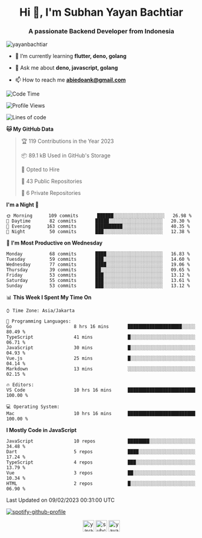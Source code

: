 <h1 align="center">Hi 👋, I'm Subhan Yayan Bachtiar</h1>
<h3 align="center">A passionate Backend Developer from Indonesia</h3>

<p align="left"> <img src="https://komarev.com/ghpvc/?username=yayanbachtiar" alt="yayanbachtiar" /> </p>

- 🌱 I’m currently learning **flutter, deno, golang**

- 💬 Ask me about **deno, javascript, golang**

- 📫 How to reach me **abiedoank@gmail.com**

<!--START_SECTION:waka-->
![Code Time](http://img.shields.io/badge/Code%20Time-5%2C336%20hrs%209%20mins-blue)

![Profile Views](http://img.shields.io/badge/Profile%20Views-3-blue)

![Lines of code](https://img.shields.io/badge/From%20Hello%20World%20I%27ve%20Written-1%20Million%20lines%20of%20code-blue)

**🐱 My GitHub Data** 

> 🏆 119 Contributions in the Year 2023
 > 
> 📦 89.1 kB Used in GitHub's Storage 
 > 
> 💼 Opted to Hire
 > 
> 📜 43 Public Repositories 
 > 
> 🔑 6 Private Repositories  
 > 
**I'm a Night 🦉** 

```text
🌞 Morning      109 commits       ██████░░░░░░░░░░░░░░░░░░░   26.98 % 
🌆 Daytime       82 commits       █████░░░░░░░░░░░░░░░░░░░░   20.30 % 
🌃 Evening      163 commits       ██████████░░░░░░░░░░░░░░░   40.35 % 
🌙 Night         50 commits       ███░░░░░░░░░░░░░░░░░░░░░░   12.38 % 

```
📅 **I'm Most Productive on Wednesday** 

```text
Monday          68 commits       ████░░░░░░░░░░░░░░░░░░░░░   16.83 % 
Tuesday         59 commits       ███░░░░░░░░░░░░░░░░░░░░░░   14.60 % 
Wednesday       77 commits       ████░░░░░░░░░░░░░░░░░░░░░   19.06 % 
Thursday        39 commits       ██░░░░░░░░░░░░░░░░░░░░░░░   09.65 % 
Friday          53 commits       ███░░░░░░░░░░░░░░░░░░░░░░   13.12 % 
Saturday        55 commits       ███░░░░░░░░░░░░░░░░░░░░░░   13.61 % 
Sunday          53 commits       ███░░░░░░░░░░░░░░░░░░░░░░   13.12 % 

```


📊 **This Week I Spent My Time On** 

```text
⌚︎ Time Zone: Asia/Jakarta

💬 Programming Languages: 
Go                       8 hrs 16 mins       ████████████████████░░░░░   80.49 % 
TypeScript               41 mins             █░░░░░░░░░░░░░░░░░░░░░░░░   06.71 % 
JavaScript               30 mins             █░░░░░░░░░░░░░░░░░░░░░░░░   04.93 % 
Vue.js                   25 mins             █░░░░░░░░░░░░░░░░░░░░░░░░   04.14 % 
Markdown                 13 mins             ░░░░░░░░░░░░░░░░░░░░░░░░░   02.15 % 

🔥 Editors: 
VS Code                  10 hrs 16 mins      █████████████████████████   100.00 % 

💻 Operating System: 
Mac                      10 hrs 16 mins      █████████████████████████   100.00 % 

```

**I Mostly Code in JavaScript** 

```text
JavaScript               10 repos            ████████░░░░░░░░░░░░░░░░░   34.48 % 
Dart                     5 repos             ████░░░░░░░░░░░░░░░░░░░░░   17.24 % 
TypeScript               4 repos             ███░░░░░░░░░░░░░░░░░░░░░░   13.79 % 
Vue                      3 repos             ██░░░░░░░░░░░░░░░░░░░░░░░   10.34 % 
HTML                     2 repos             █░░░░░░░░░░░░░░░░░░░░░░░░   06.90 % 

```



 Last Updated on 09/02/2023 00:31:00 UTC
<!--END_SECTION:waka-->

[![spotify-github-profile](https://spotify-github-profile.vercel.app/api/view?uid=31qtu2k4v3mbxp7clcmm6imuqq6e&cover_image=true&theme=default&show_offline=false&bar_color=53b14f&bar_color_cover=true)](https://github.com/kittinan/spotify-github-profile)


<p align="center">
<a href="https://dev.to/yayanbachtiar" target="blank"><img align="center" src="https://cdn.jsdelivr.net/npm/simple-icons@3.0.1/icons/dev-dot-to.svg" alt="yayanbachtiar" height="30" width="30" /></a>
<a href="https://linkedin.com/in/subchanyayanbachtiar" target="blank"><img align="center" src="https://cdn.jsdelivr.net/npm/simple-icons@3.0.1/icons/linkedin.svg" alt="subchanyayanbachtiar" height="30" width="30" /></a>
<a href="https://codesandbox.com/yayanbachtiar" target="blank"><img align="center" src="https://cdn.jsdelivr.net/npm/simple-icons@3.0.1/icons/codesandbox.svg" alt="yayanbachtiar" height="30" width="30" /></a>
</p>
